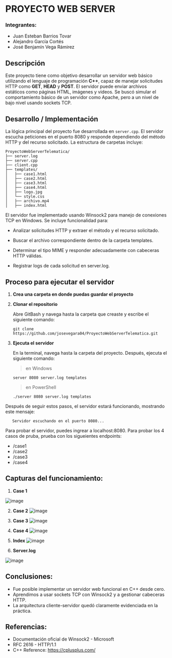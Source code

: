 # PROYECTO WEB SERVER 
### Integrantes: 
- Juan Esteban Barrios Tovar
- Alejandro García Cortés
- José Benjamín Vega Rámirez

## Descripción
Este proyecto tiene como objetivo desarrollar un servidor web básico utilizando el lenguaje de programación **C++**, capaz de manejar solicitudes HTTP como **GET**, **HEAD** y **POST**. El servidor puede enviar archivos estáticos como páginas HTML, imágenes y videos. Se buscó simular el comportamiento básico de un servidor como Apache, pero a un nivel de bajo nivel usando sockets TCP.

## Desarrollo / Implementación

La lógica principal del proyecto fue desarrollada en `server.cpp`. El servidor escucha peticiones en el puerto 8080 y responde dependiendo del método HTTP y del recurso solicitado. La estructura de carpetas incluye:
 ```
ProyectoWebServerTelematica/
├── server.log
├── server.cpp
├── client.cpp
├── templates/
│   ├── case1.html
│   ├── case2.html
│   ├── case3.html
│   ├── case4.html
│   ├── logo.jpg
│   └── style.css
│   ├── archivo.mp4
│   ├── index.html
   ```

El servidor fue implementado usando Winsock2 para manejo de conexiones TCP en Windows.
Se incluye funcionalidad para:

- Analizar solicitudes HTTP y extraer el método y el recurso solicitado.

- Buscar el archivo correspondiente dentro de la carpeta templates.

- Determinar el tipo MIME y responder adecuadamente con cabeceras HTTP válidas.

- Registrar logs de cada solicitud en server.log.




## Proceso para ejecutar el servidor
1) **Crea una carpeta en donde puedas guardar el proyecto**
   
2) **Clonar el repositorio**
   
   Abre GitBash y navega hasta la carpeta que creaste y escribe el siguiente comando:
   ```
   git clone https://github.com/josevegara04/ProyectoWebServerTelematica.git
   ```

3) **Ejecuta el servidor**
   
   En la terminal, navega hasta la carpeta del proyecto. Después, ejecuta el siguiente comando:
   > en Windows
   ```
   server 8080 server.log templates
   ```
   > en PowerShell
   ```
   ./server 8080 server.log templates
   ```

Después de seguir estos pasos, el servidor estará funcionando, mostrando este mensaje: 

```
   Servidor escuchando en el puerto 8080...
```

Para probar el servidor, puedes ingrear a localhost:8080.
Para probar los 4 casos de pruba, prueba con los sigueientes endpoints:
- /case1
- /case2
- /case3
- /case4

## Capturas del funcionamiento:
1) **Case 1**

![image](https://github.com/user-attachments/assets/af3eb9ed-da66-4c3b-8b7b-64a0db6e68db)

2) **Case 2**
   ![image](https://github.com/user-attachments/assets/d02688cf-9aa5-4282-ab5c-2d9cb2684255)

3) **Case 3**
   ![image](https://github.com/user-attachments/assets/c4fc0e2d-90e1-4790-a8c1-7a083fa154d6)

4) **Case 4**
   ![image](https://github.com/user-attachments/assets/8205ca72-762c-4802-a665-6f7c3e18ad6e)

5) **Index**
   ![image](https://github.com/user-attachments/assets/80563930-61f8-439c-b45e-5549ee6efc7e)

6) **Server.log**
   
![image](https://github.com/user-attachments/assets/0951eb31-94ce-4b98-9a03-fc1228ce6175)



## Conclusiones:
- Fue posible implementar un servidor web funcional en C++ desde cero.
- Aprendimos a usar sockets TCP con Winsock2 y a gestionar cabeceras HTTP.
- La arquitectura cliente-servidor quedó claramente evidenciada en la práctica.

## Referencias:
- Documentación oficial de Winsock2 - Microsoft
- RFC 2616 - HTTP/1.1
- C++ Reference: https://cplusplus.com/


   


